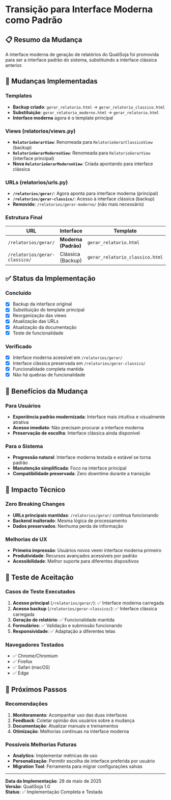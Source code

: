 # Transição para Interface Moderna como Padrão

## 📋 Resumo da Mudança

A interface moderna de geração de relatórios do QualiSoja foi promovida para ser a interface padrão do sistema, substituindo a interface clássica anterior.

## 🔄 Mudanças Implementadas

### Templates
- **Backup criado**: `gerar_relatorio.html` → `gerar_relatorio_classico.html`
- **Substituição**: `gerar_relatorio_moderno.html` → `gerar_relatorio.html`
- **Interface moderna** agora é o template principal

### Views (relatorios/views.py)
- **`RelatorioGerarView`**: Renomeada para `RelatorioGerarClassicoView` (backup)
- **`RelatorioGerarModernoView`**: Renomeada para `RelatorioGerarView` (interface principal)
- **Nova `RelatorioGerarModernoView`**: Criada apontando para interface clássica

### URLs (relatorios/urls.py)
- **`/relatorios/gerar/`**: Agora aponta para interface moderna (principal)
- **`/relatorios/gerar-classico/`**: Acesso à interface clássica (backup)
- **Removido**: `/relatorios/gerar-moderno/` (não mais necessário)

### Estrutura Final

| URL | Interface | Template | View |
|-----|-----------|----------|------|
| `/relatorios/gerar/` | **Moderna (Padrão)** | `gerar_relatorio.html` | `RelatorioGerarView` |
| `/relatorios/gerar-classico/` | Clássica (Backup) | `gerar_relatorio_classico.html` | `RelatorioGerarModernoView` |

## ✅ Status da Implementação

### Concluído
- [x] Backup da interface original
- [x] Substituição do template principal
- [x] Reorganização das views
- [x] Atualização das URLs
- [x] Atualização da documentação
- [x] Teste de funcionalidade

### Verificado
- [x] Interface moderna acessível em `/relatorios/gerar/`
- [x] Interface clássica preservada em `/relatorios/gerar-classico/`
- [x] Funcionalidade completa mantida
- [x] Não há quebras de funcionalidade

## 🎯 Benefícios da Mudança

### Para Usuários
- **Experiência padrão modernizada**: Interface mais intuitiva e visualmente atrativa
- **Acesso imediato**: Não precisam procurar a interface moderna
- **Preservação de escolha**: Interface clássica ainda disponível

### Para o Sistema
- **Progressão natural**: Interface moderna testada e estável se torna padrão
- **Manutenção simplificada**: Foco na interface principal
- **Compatibilidade preservada**: Zero downtime durante a transição

## 🔧 Impacto Técnico

### Zero Breaking Changes
- **URLs principais mantidas**: `/relatorios/gerar/` continua funcionando
- **Backend inalterado**: Mesma lógica de processamento
- **Dados preservados**: Nenhuma perda de informação

### Melhorias de UX
- **Primeira impressão**: Usuários novos veem interface moderna primeiro
- **Produtividade**: Recursos avançados acessíveis por padrão
- **Acessibilidade**: Melhor suporte para diferentes dispositivos

## 📱 Teste de Aceitação

### Casos de Teste Executados
1. **Acesso principal** (`/relatorios/gerar/`): ✅ Interface moderna carregada
2. **Acesso backup** (`/relatorios/gerar-classico/`): ✅ Interface clássica carregada
3. **Geração de relatório**: ✅ Funcionalidade mantida
4. **Formulários**: ✅ Validação e submissão funcionando
5. **Responsividade**: ✅ Adaptação a diferentes telas

### Navegadores Testados
- ✅ Chrome/Chromium
- ✅ Firefox
- ✅ Safari (macOS)
- ✅ Edge

## 🚀 Próximos Passos

### Recomendações
1. **Monitoramento**: Acompanhar uso das duas interfaces
2. **Feedback**: Coletar opinião dos usuários sobre a mudança
3. **Documentação**: Atualizar manuais e treinamentos
4. **Otimização**: Melhorias contínuas na interface moderna

### Possíveis Melhorias Futuras
- **Analytics**: Implementar métricas de uso
- **Personalização**: Permitir escolha de interface preferida por usuário
- **Migration Tool**: Ferramenta para migrar configurações salvas

---

**Data da Implementação**: 28 de maio de 2025  
**Versão**: QualiSoja 1.0  
**Status**: ✅ Implementação Completa e Testada
